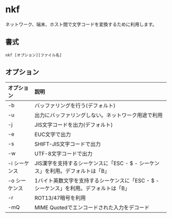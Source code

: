 # nkf

ネットワーク、端末、ホスト間で文字コードを変換するために利用します。

## 書式

```
nkf [オプション][ファイル名]
```

## オプション

|オプション|説明|
|:--|:--|
|-b|バッファリングを行う(デフォルト)|
|-u|出力にバッファリングしない。ネットワーク用途で利用|
|-j|JIS文字コードを出力(デフォルト)|
|-e|EUC文字で出力|
|-s|SHIFT-JIS文字コードで出力|
|-w|UTF-8文字コードで出力|
|-i シーケンス|JIS漢字を支持するシーケンスに「ESC - $ - シーケンス」を利用。デフォルトは「B」|
|-o シーケンス|1バイト英数文字を支持するシーケンスに「ESC - $ - シーケンス」を利用。デフォルトは「B」|
|-r|ROT13/47暗号を利用|
|-mQ|MIME Quotedでエンコードされた入力をデコード|
